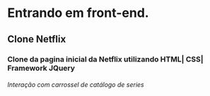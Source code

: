 # Entrando em front-end.

## Clone Netflix

### Clone da pagina inicial da Netflix utilizando HTML| CSS| Framework JQuery

###### Interação com carrossel de catálogo de series

